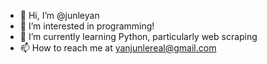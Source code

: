 - 👋 Hi, I’m @junleyan
- 👀 I’m interested in programming!
- 🌱 I’m currently learning Python, particularly web scraping
- 📫 How to reach me at yanjunlereal@gmail.com

<!---
junleyan/junleyan is a ✨ special ✨ repository because its `README.md` (this file) appears on your GitHub profile.
You can click the Preview link to take a look at your changes.
--->
